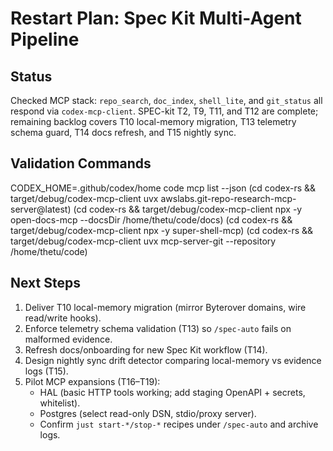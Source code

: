 # Restart Plan: Spec Kit Multi-Agent Pipeline

## Status
Checked MCP stack: `repo_search`, `doc_index`, `shell_lite`, and `git_status` all respond via `codex-mcp-client`. SPEC-kit T2, T9, T11, and T12 are complete; remaining backlog covers T10 local-memory migration, T13 telemetry schema guard, T14 docs refresh, and T15 nightly sync.

## Validation Commands
CODEX_HOME=.github/codex/home code mcp list --json
(cd codex-rs && target/debug/codex-mcp-client uvx awslabs.git-repo-research-mcp-server@latest)
(cd codex-rs && target/debug/codex-mcp-client npx -y open-docs-mcp --docsDir /home/thetu/code/docs)
(cd codex-rs && target/debug/codex-mcp-client npx -y super-shell-mcp)
(cd codex-rs && target/debug/codex-mcp-client uvx mcp-server-git --repository /home/thetu/code)

## Next Steps
1. Deliver T10 local-memory migration (mirror Byterover domains, wire read/write hooks).
2. Enforce telemetry schema validation (T13) so `/spec-auto` fails on malformed evidence.
3. Refresh docs/onboarding for new Spec Kit workflow (T14).
4. Design nightly sync drift detector comparing local-memory vs evidence logs (T15).
5. Pilot MCP expansions (T16–T19):
   - HAL (basic HTTP tools working; add staging OpenAPI + secrets, whitelist).
   - Postgres (select read-only DSN, stdio/proxy server).
   - Confirm `just start-*/stop-*` recipes under `/spec-auto` and archive logs.
